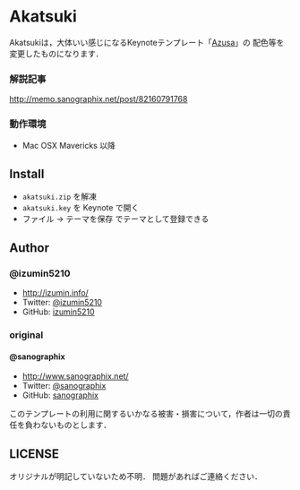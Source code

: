 Akatsuki
=============

Akatsukiは，大体いい感じになるKeynoteテンプレート「[Azusa](https://github.com/sanographix/azusa-keynote)」の
配色等を変更したものになります．

### 解説記事

<http://memo.sanographix.net/post/82160791768>

### 動作環境

- Mac OSX Mavericks 以降

## Install

- `akatsuki.zip` を解凍
- `akatsuki.key` を Keynote で開く
- ファイル -> テーマを保存 でテーマとして登録できる

## Author

### @izumin5210

* <http://izumin.info/>
* Twitter: [@izumin5210](https://twitter.com/izumin5210)
* GitHub: [izumin5210](https://github.com/izumin5210)

### original

#### @sanographix

* <http://www.sanographix.net/>
* Twitter: [@sanographix](https://twitter.com/sanographix)
* GitHub: [sanographix](https://github.com/sanographix)

このテンプレートの利用に関するいかなる被害・損害について，作者は一切の責任を負わないものとします．


## LICENSE

オリジナルが明記していないため不明．
問題があればご連絡ください．
